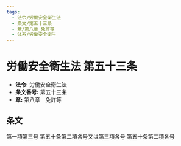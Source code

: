 ```yaml
---
tags:
  - 法令/労働安全衛生法
  - 条文/第五十三条
  - 章/第八章_免許等
  - 体系/労働安全衛生
---
```

# 労働安全衛生法 第五十三条

- **法令:** 労働安全衛生法
- **条文番号:** 第五十三条
- **章:** 第八章　免許等

## 条文
第一項第三号	第五十条第二項各号又は第三項各号	第五十条第二項各号

